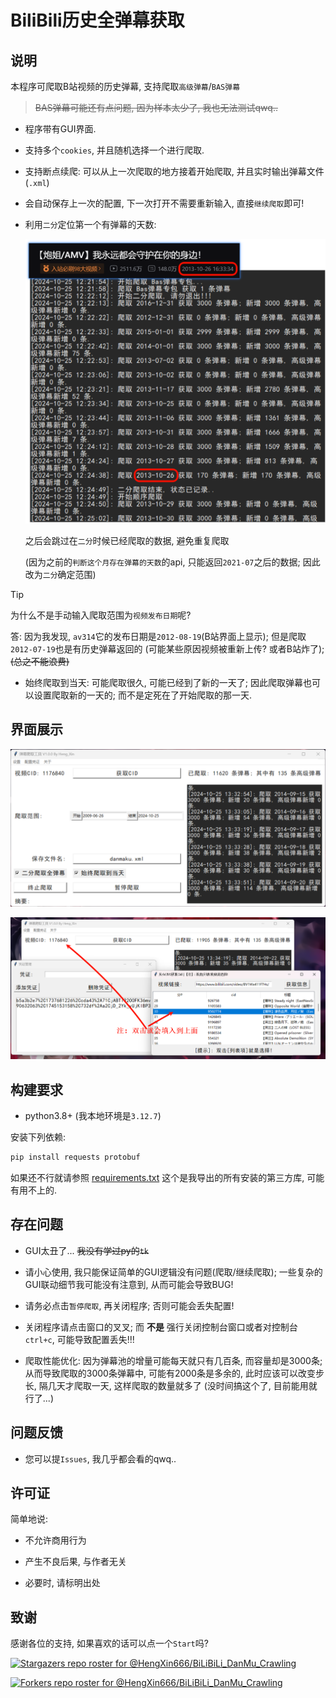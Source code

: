 # BiliBili历史全弹幕获取
## 说明

本程序可爬取B站视频的历史弹幕, 支持爬取`高级弹幕`/`BAS弹幕`

> ~~BAS弹幕可能还有点问题, 因为样本太少了, 我也无法测试qwq..~~

- 程序带有GUI界面.

- 支持多个`cookies`, 并且随机选择一个进行爬取.

- 支持断点续爬: 可以从上一次爬取的地方接着开始爬取, 并且实时输出弹幕文件(`.xml`)

- 会自动保存上一次的配置, 下一次打开不需要重新输入, 直接`继续爬取`即可!

- 利用`二分`定位第一个有弹幕的天数:

    ![网络错误: 二分定位](dev/PixPin_2024-10-25_13-14-47.png)

    之后会跳过在`二分`时候已经爬取的数据, 避免重复爬取

    (因为之前的`判断这个月存在弹幕的天数`的api, 只能返回`2021-07`之后的数据; 因此改为`二分`确定范围)

> [!TIP]
>
> 为什么不是手动输入爬取范围为`视频发布日期`呢?
>
> 答: 因为我发现, `av314`它的发布日期是`2012-08-19`(B站界面上显示); 但是爬取`2012-07-19`也是有历史弹幕返回的 (可能某些原因视频被重新上传? 或者B站炸了); ~~(总之不能浪费)~~

- 始终爬取到当天: 可能爬取很久, 可能已经到了新的一天了; 因此爬取弹幕也可以设置爬取新的一天的; 而不是定死在了开始爬取的那一天.

## 界面展示

![主界面](dev/Clip_2024-10-25_13-34-13.png)

![分界面](dev/Clip_2024-10-25_13-36-41.png)

## 构建要求

- python3.8+ (我本地环境是`3.12.7`)

安装下列依赖:

```sh
pip install requests protobuf
```

如果还不行就请参照 [requirements.txt](./requirements.txt) 这个是我导出的所有安装的第三方库, 可能有用不上的.

## 存在问题
- GUI太丑了... ~~我没有学过py的`tk`~~

- 请小心使用, 我只能保证简单的GUI逻辑没有问题(爬取/继续爬取); 一些复杂的GUI联动细节我可能没有注意到, 从而可能会导致BUG!

- 请务必点击`暂停爬取`, 再关闭程序; 否则可能会丢失配置!

- 关闭程序请点击窗口的叉叉; 而 **不是** 强行关闭控制台窗口或者对控制台`ctrl+c`, 可能导致配置丢失!!!

- 爬取性能优化: 因为弹幕池的增量可能每天就只有几百条, 而容量却是3000条; 从而导致爬取的3000条弹幕中, 可能有2000条是多余的, 此时应该可以改变步长, 隔几天才爬取一天, 这样爬取的数量就多了 (没时间搞这个了, 目前能用就行了...)

## 问题反馈

- 您可以提`Issues`, 我几乎都会看的qwq..

## 许可证

简单地说:

- 不允许商用行为

- 产生不良后果, 与作者无关

- 必要时, 请标明出处

## 致谢

感谢各位的支持, 如果喜欢的话可以点一个`Start`吗?

[![Stargazers repo roster for @HengXin666/BiLiBiLi_DanMu_Crawling](https://reporoster.com/stars/HengXin666/BiLiBiLi_DanMu_Crawling)](https://github.com/HengXin666/BiLiBiLi_DanMu_Crawling/stargazers)

[![Forkers repo roster for @HengXin666/BiLiBiLi_DanMu_Crawling](https://reporoster.com/forks/HengXin666/BiLiBiLi_DanMu_Crawling)](https://github.com/HengXin666/BiLiBiLi_DanMu_Crawling/network/members)